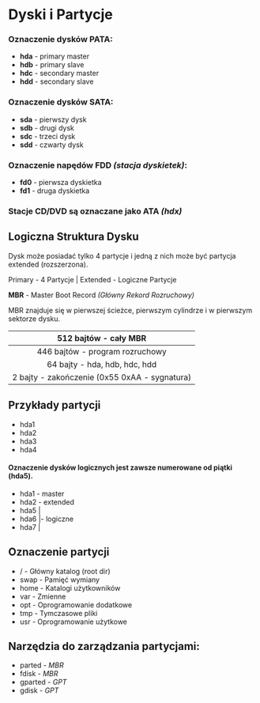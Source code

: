 # Dyski i Partycje

### Oznaczenie dysków **PATA**:

-   **hda** - primary master
-   **hdb** - primary slave
-   **hdc** - secondary master
-   **hdd** - secondary slave

### Oznaczenie dysków **SATA**:

-   **sda** - pierwszy dysk
-   **sdb** - drugi dysk
-   **sdc** - trzeci dysk
-   **sdd** - czwarty dysk

### Oznaczenie napędów **FDD** _(stacja dyskietek)_:

-   **fd0** - pierwsza dyskietka
-   **fd1** - druga dyskietka

### Stacje CD/DVD są oznaczane jako ATA _(hdx)_

## Logiczna Struktura Dysku

Dysk może posiadać tylko 4 partycje i jedną z nich może być partycja extended (rozszerzona).

Primary - 4 Partycje | Extended - Logiczne Partycje

**MBR** - Master Boot Record _(Główny Rekord Rozruchowy)_

MBR znajduje się w pierwszej ścieżce, pierwszym cylindrze i w pierwszym sektorze dysku.

| 512 bajtów - cały MBR                         |
| :-------------------------------------------: |
| 446 bajtów - program rozruchowy               |
| 64 bajty - hda, hdb, hdc, hdd                 |
| 2 bajty - zakończenie (0x55 0xAA - sygnatura) |

## Przykłady partycji

-   hda1
-   hda2
-   hda3
-   hda4

#### Oznaczenie dysków logicznych jest zawsze numerowane od piątki (hda5).

-   hda1 - master
-   hda2 - extended
-   hda5 |
-   hda6 |- logiczne
-   hda7 |

## Oznaczenie partycji

-   / - Główny katalog (root dir)
-   swap - Pamięć wymiany
-   home - Katalogi użytkowników
-   var - Zmienne
-   opt - Oprogramowanie dodatkowe
-   tmp - Tymczasowe pliki
-   usr - Oprogramowanie użytkowe

## Narzędzia do zarządzania partycjami:

-   parted - _MBR_
-   fdisk - _MBR_
-   gparted - _GPT_
-   gdisk - _GPT_
